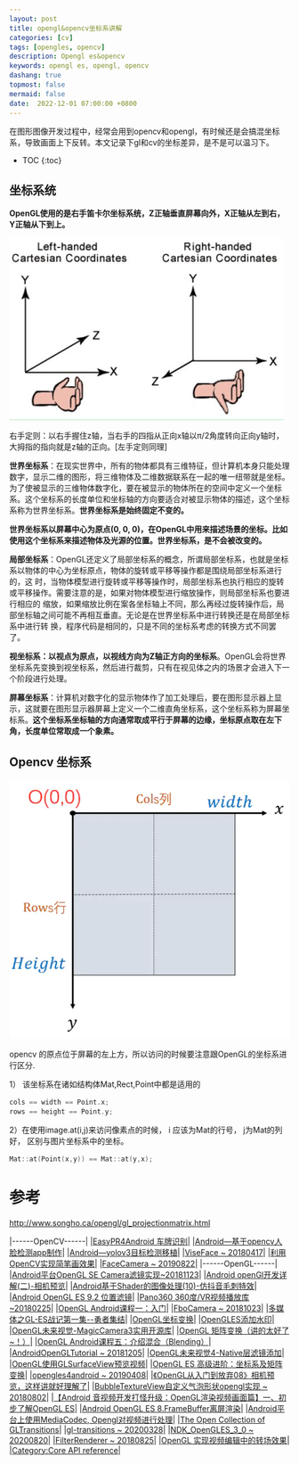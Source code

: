 ```yaml
---
layout: post
title: opengl&opencv坐标系讲解
categories: [cv]
tags: [opengles, opencv]
description: Opengl es&opencv 
keywords: opengl es, opengl, opencv
dashang: true
topmost: false
mermaid: false
date:  2022-12-01 07:00:00 +0800
---
```


在图形图像开发过程中，经常会用到opencv和opengl，有时候还是会搞混坐标系，导致画面上下反转。本文记录下gl和cv的坐标差异，是不是可以温习下。

<!-- more -->

* TOC
{:toc}
## 坐标系统

**OpenGL使用的是右手笛卡尔坐标系统，Z正轴垂直屏幕向外，X正轴从左到右，Y正轴从下到上。**

![img](/images/cv/gl_cv_coordinates/e75334dc62ec78b1.png)

右手定则：以右手握住z轴，当右手的四指从正向x轴以π/2角度转向正向y轴时，大拇指的指向就是z轴的正向。[左手定则同理]



**世界坐标系**：在现实世界中，所有的物体都具有三维特征，但计算机本身只能处理数字，显示二维的图形，将三维物体及二维数据联系在一起的唯一纽带就是坐标。为了使被显示的三维物体数字化，要在被显示的物体所在的空间中定义一个坐标系。这个坐标系的长度单位和坐标轴的方向要适合对被显示物体的描述，这个坐标系称为世界坐标系。**世界坐标系是始终固定不变的。**



**世界坐标系以屏幕中心为原点(0, 0, 0)，在OpenGL中用来描述场景的坐标。比如使用这个坐标系来描述物体及光源的位置。世界坐标系，是不会被改变的。**

**局部坐标系**：OpenGL还定义了局部坐标系的概念，所谓局部坐标系，也就是坐标系以物体的中心为坐标原点，物体的旋转或平移等操作都是围绕局部坐标系进行的，这 时，当物体模型进行旋转或平移等操作时，局部坐标系也执行相应的旋转或平移操作。需要注意的是，如果对物体模型进行缩放操作，则局部坐标系也要进行相应的 缩放，如果缩放比例在案各坐标轴上不同，那么再经过旋转操作后，局部坐标轴之间可能不再相互垂直。无论是在世界坐标系中进行转换还是在局部坐标系中进行转 换，程序代码是相同的，只是不同的坐标系考虑的转换方式不同罢了。



**视坐标系：以视点为原点，以视线方向为Z轴正方向的坐标系**。OpenGL会将世界坐标系先变换到视坐标系，然后进行裁剪，只有在视见体之内的场景才会进入下一个阶段进行处理。



**屏幕坐标系**：计算机对数字化的显示物体作了加工处理后，要在图形显示器上显示，这就要在图形显示器屏幕上定义一个二维直角坐标系，这个坐标系称为屏幕坐标系。**这个坐标系坐标轴的方向通常取成平行于屏幕的边缘，坐标原点取在左下角，长度单位常取成一个象素。**



## Opencv 坐标系

![img](/images/cv/gl_cv_coordinates/webp.webp)

opencv 的原点位于屏幕的左上方，所以访问的时候要注意跟OpenGL的坐标系进行区分.

1） 该坐标系在诸如结构体Mat,Rect,Point中都是适用的

```c++
cols == width == Point.x;
rows == height == Point.y;
```

2）在使用image.at(i,j)来访问像素点的时候， i 应该为Mat的行号， j为Mat的列好， 区别与图片坐标系中的坐标。

```c++
Mat::at(Point(x,y)) == Mat::at(y,x);
```



# 参考
http://www.songho.ca/opengl/gl_projectionmatrix.html

|------OpenCV------|
|[EasyPR4Android  车牌识别](https://links.jianshu.com/go?to=https%3A%2F%2Fgithub.com%2Fimistyrain%2FEasyPR4Android)|
|[Android—基于opencv人脸检测app制作](https://www.jianshu.com/p/0116b8488aaa)|
|[Android—yolov3目标检测移植](https://www.jianshu.com/p/0cc66e9cc7d0)|
|[ViseFace ~ 20180417](https://links.jianshu.com/go?to=https%3A%2F%2Fgithub.com%2Fxiaoyaoyou1212%2FViseFace)|
|[利用OpenCV实现简笔画效果](https://www.jianshu.com/p/e7ce28756227)|
|[FaceCamera ~ 20190822](https://links.jianshu.com/go?to=https%3A%2F%2Fgithub.com%2Fimqingyue%2FFaceCamera)|
|------OpenGL------|
|[Android平台OpenGL SE Camera滤镜实现~20181123](https://links.jianshu.com/go?to=https%3A%2F%2Fgithub.com%2Fandev009%2FAndroidShaderDemo)|
|[Android openGl开发详解(二)-相机预览](https://links.jianshu.com/go?to=https%3A%2F%2Fmp.weixin.qq.com%2Fs%3F__biz%3DMzIxMTg5NjQyMA%3D%3D%26mid%3D2247484334%26idx%3D1%26sn%3D8fd10993b8f87b941332d6abe7f2ffc2%26chksm%3D974f12a5a0389bb3d0e1144ccc7296f3374d86ee5f7f220c70dfa64b650384e8dbd80cd3968d%26mpshare%3D1%26scene%3D23%26srcid%3D0524AAOn8uUT2BB18hiQ7MW5%23rd)|
|[Android基于Shader的图像处理(10)-仿抖音毛刺特效](https://www.jianshu.com/p/3cb9a38de1b6)|
|[Android OpenGL ES 9.2 位置滤镜](https://www.jianshu.com/p/87ccc9bfa362)|
|[Pano360 360度/VR视频播放库~20180225](https://links.jianshu.com/go?to=https%3A%2F%2Fgithub.com%2FMartin20150405%2FPano360)|
|[OpenGL Android课程一：入门](https://links.jianshu.com/go?to=https%3A%2F%2Fjuejin.im%2Fpost%2F5c473be16fb9a049ed3133f4)|
|[FboCamera ~ 20181023](https://links.jianshu.com/go?to=https%3A%2F%2Fgithub.com%2FChyengJason%2FFboCamera)|
|[多媒体之GL-ES战记第一集--勇者集结](https://links.jianshu.com/go?to=https%3A%2F%2Fjuejin.im%2Fpost%2F5c382b926fb9a049f23cf8cc)|
|[OpenGL坐标变换](https://links.jianshu.com/go?to=https%3A%2F%2Fjuejin.im%2Fentry%2F59e3678df265da43127ff3bb)|
|[OpenGLES添加水印](https://www.jianshu.com/p/97c4e95df7b0)|
|[OpenGL未来视觉-MagicCamera3实用开源库](https://links.jianshu.com/go?to=https%3A%2F%2Fjuejin.im%2Fpost%2F5c283c7a518825235a055ffa)|
|[OpenGL 矩阵变换（讲的太好了~！）](https://links.jianshu.com/go?to=https%3A%2F%2Fblog.csdn.net%2Flyx2007825%2Farticle%2Fdetails%2F8792475)|
|[OpenGL Android课程五：介绍混合（Blending）](https://links.jianshu.com/go?to=https%3A%2F%2Fjuejin.im%2Fpost%2F5c6b7bcaf265da2dd37c1188)|
|[AndroidOpenGLTutorial ~ 20181205](https://links.jianshu.com/go?to=https%3A%2F%2Fgithub.com%2Fglumes%2FAndroidOpenGLTutorial)|
|[OpenGL未来视觉4-Native层滤镜添加](https://www.jianshu.com/p/e09ffb975a9d)|
|[OpenGL使用GLSurfaceView预览视频](https://www.jianshu.com/p/912f2622b815)|
|[OpenGL ES 高级进阶：坐标系及矩阵变换](https://links.jianshu.com/go?to=https%3A%2F%2Fjuejin.im%2Fpost%2F5cfe6accf265da1bc94ee33b)|
|[opengles4android ~ 20190408](https://links.jianshu.com/go?to=https%3A%2F%2Fgithub.com%2Fbyhook%2Fopengles4android)|
|[《OpenGL从入门到放弃08》相机预览，这样讲就好理解了](https://www.jianshu.com/p/7db9710aacad)|
|[BubbleTextureView自定义气泡形状opengl实现 ~ 20180802](https://links.jianshu.com/go?to=https%3A%2F%2Fgithub.com%2Fzolad%2FBubbleTextureView)|
|[【Android 音视频开发打怪升级：OpenGL渲染视频画面篇】一、初步了解OpenGL ES](https://links.jianshu.com/go?to=https%3A%2F%2Fjuejin.im%2Fpost%2F6844903975267860494)|
|[Android OpenGL ES 8.FrameBuffer离屏渲染](https://www.jianshu.com/p/487916d9c9cf)|
|[Android平台上使用MediaCodec, Opengl对视频进行处理](https://www.jianshu.com/p/cbebba28b12c)|
|[The Open Collection of GLTransitions](https://links.jianshu.com/go?to=https%3A%2F%2Fgl-transitions.com%2F)|
|[gl-transitions ~ 20200328](https://links.jianshu.com/go?to=https%3A%2F%2Fgithub.com%2Fgl-transitions%2Fgl-transitions)|
|[NDK_OpenGLES_3_0 ~ 20200820](https://links.jianshu.com/go?to=https%3A%2F%2Fgithub.com%2Fgithubhaohao%2FNDK_OpenGLES_3_0)|
|[FilterRenderer ~ 20180825](https://links.jianshu.com/go?to=https%3A%2F%2Fgithub.com%2Fzolad%2FFilterRenderer)|
|[OpenGL 实现视频编辑中的转场效果](https://links.jianshu.com/go?to=https%3A%2F%2Fmp.weixin.qq.com%2Fs%3F__biz%3DMzA4MjU1MDk3Ng%3D%3D%26mid%3D2451526751%26idx%3D1%26sn%3D54153e4db03eed44552dded0ba6f0fdf%26chksm%3D886ffdf0bf1874e65e0f1ff44b1f43fabba9f161cce5aed8582c14540578f2783de6387f1cb7%26mpshare%3D1%26scene%3D23%26srcid%3D0616AMlawQTDjqodrpjdQvpO%26sharer_sharetime%3D1592350223150%26sharer_shareid%3D1b225f47ce438dd68f3eb647f1b69eb5%23rd)|
|[Category:Core API reference](https://links.jianshu.com/go?to=https%3A%2F%2Fwww.khronos.org%2Fopengl%2Fwiki%2FCategory%3ACore_API_reference)|

